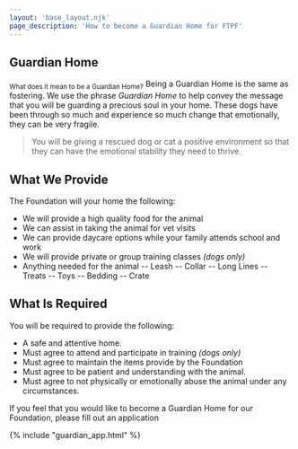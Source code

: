 ```yaml
---
layout: 'base_layout.njk'
page_description: 'How to become a Guardian Home for FTPF'
---
```


## Guardian Home
<sub>What does it mean to be a Guardian Home?</sub>
Being a Guardian Home is the same as fostering. We use the phrase <i>Guardian Home</i> to help convey the
message that you will be guarding a precious soul in your home. These dogs have been through so much and
experience so much change that emotionally, they can be very fragile.
<blockquote>
    You will be giving a rescued dog or cat a positive environment so that they can have the emotional stability
    they need to thrive.
</blockquote>

## What We Provide
The Foundation will your home the following:

- We will provide a high quality food for the animal
- We can assist in taking the animal for vet visits
- We can provide daycare options while your family attends school and work
- We will provide private or group training classes <i>(dogs only)</i>
- Anything needed for the animal
-- Leash
-- Collar
-- Long Lines
-- Treats
-- Toys
-- Bedding
-- Crate

## What Is Required
You will be required to provide the following:

- A safe and attentive home.
- Must agree to attend and participate in training <i>(dogs only)</i>
- Must agree to maintain the items provide by the Foundation
- Must agree to be patient and understanding with the animal.
- Must agree to not physically or emotionally abuse the animal under any circumstances.

If you feel that you would like to become a Guardian Home for our Foundation, please fill out an application

{% include "guardian_app.html" %}